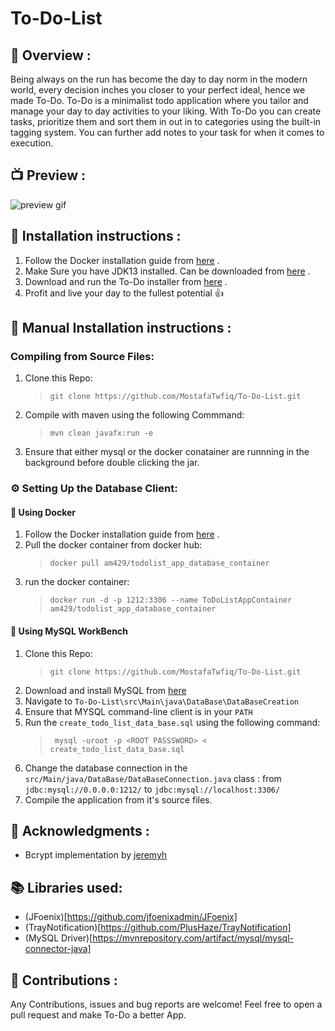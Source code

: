 # To-Do-List

## :wave: Overview : 

Being always on the run has become the day to day norm in the modern world, every decision inches you closer to your perfect ideal, hence we made To-Do. To-Do is a minimalist todo application where you tailor and manage your day to day activities to your liking. With To-Do you can create tasks, prioritize them and sort them in out in to categories using the built-in tagging system. You can further add notes to your task for when it comes to execution.

## :tv: Preview :
![preview gif](https://media.giphy.com/media/W66PVvrZb2XiuKgzNn/giphy.gif)

## :page_with_curl: Installation instructions :

1) Follow the Docker installation guide from [here](https://docs.docker.com/engine/install/) .
2) Make Sure you have JDK13 installed. Can be downloaded from [here](https://www.oracle.com/java/technologies/javase-jdk13-downloads.html) .
3) Download and run the To-Do installer from [here](https://github.com/MostafaTwfiq/To-Do-List/releases/download/v1.0.0/TodoListAppInstaller.jar) .
4) Profit and live your day to the fullest potential :thumbsup:

## :wrench: Manual Installation instructions :
  ### Compiling from Source Files:
   1) Clone this Repo: 
        > ```git clone https://github.com/MostafaTwfiq/To-Do-List.git```
   2) Compile with maven using the following Commmand:
        > ```mvn clean javafx:run -e```
   3) Ensure that either mysql or the docker conatainer are runnning in the background before double clicking the jar.
   
 ### :gear: Setting Up the Database Client:
  #### :whale: Using Docker
   1) Follow the Docker installation guide from [here](https://docs.docker.com/engine/install/) .
   2) Pull the docker container from docker hub:
       > ```docker pull am429/todolist_app_database_container```
   3) run the docker container:
       > ```docker run -d -p 1212:3306 --name ToDoListAppContainer am429/todolist_app_database_container```
  #### :dolphin: Using MySQL WorkBench
   1) Clone this Repo: 
        > ```git clone https://github.com/MostafaTwfiq/To-Do-List.git```
   2) Download and install MySQL from [here](https://dev.mysql.com/doc/mysql-installation-excerpt/5.7/en/)
   3) Navigate to ``To-Do-List\src\Main\java\DataBase\DataBaseCreation``
   4) Ensure that MYSQL command-line client is in your ``PATH``
   5) Run the ```create_todo_list_data_base.sql``` using the following command:
        > ``` mysql -uroot -p <ROOT PASSSWORD> < create_todo_list_data_base.sql```
   6) Change the database connection in the ```src/Main/java/DataBase/DataBaseConnection.java``` class :
        from ```jdbc:mysql://0.0.0.0:1212/``` to ```jdbc:mysql://localhost:3306/```
   7) Compile the application from it's source files.                                                                               
## :raised_hands:	Acknowledgments :
* Bcrypt implementation by [jeremyh](https://github.com/jeremyh/jBCrypt)

## :books: Libraries used:
* (JFoenix)[https://github.com/jfoenixadmin/JFoenix]
* (TrayNotification)[https://github.com/PlusHaze/TrayNotification]
* (MySQL Driver)[https://mvnrepository.com/artifact/mysql/mysql-connector-java]

## :handshake: Contributions : 
Any Contributions, issues and  bug reports are welcome!
Feel free to open a pull request and make To-Do a better App.
